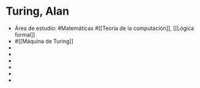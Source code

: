 # Turing, Alan

- Área de estudio: #Matemáticas #[[Teoría de la computación]], [[Lógica formal]]
- #[[Máquina de Turing]]
- 
- 
- 
- 
- 
- 
